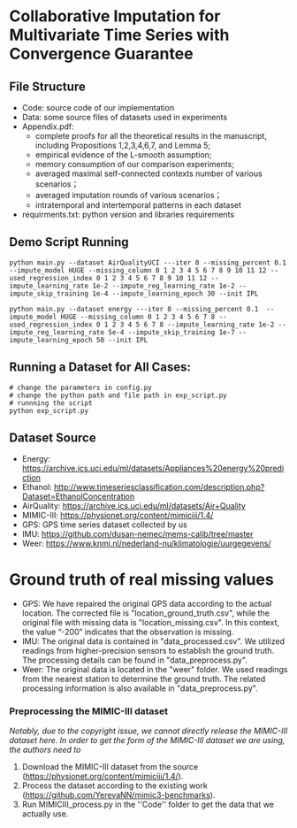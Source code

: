 # Collaborative Imputation for Multivariate Time Series with Convergence Guarantee


## File Structure

+ Code: source code of our implementation
+ Data: some source files of datasets used in experiments
+ Appendix.pdf: 
  - complete proofs for all the theoretical results in the manuscript, including Propositions 1,2,3,4,6,7, and Lemma 5; 
  - empirical evidence of the L-smooth assumption; 
  - memory consumption of our comparison experiments;
  - averaged maximal self-connected contexts number of various scenarios；
  - averaged imputation rounds of various scenarios；
  - intratemporal and intertemporal patterns in each dataset
+ requirments.txt: python version and libraries requirements

## Demo Script Running
```
python main.py --dataset AirQualityUCI ---iter 0 --missing_percent 0.1  --impute_model HUGE --missing_column 0 1 2 3 4 5 6 7 8 9 10 11 12 --used_regression_index 0 1 2 3 4 5 6 7 8 9 10 11 12 --impute_learning_rate 1e-2 --impute_reg_learning_rate 1e-2 --impute_skip_training 1e-4 --impute_learning_epoch 30 --init IPL
```

```
python main.py --dataset energy ---iter 0 --missing_percent 0.1  --impute_model HUGE --missing_column 0 1 2 3 4 5 6 7 8 --used_regression_index 0 1 2 3 4 5 6 7 8 --impute_learning_rate 1e-2 --impute_reg_learning_rate 5e-4 --impute_skip_training 1e-7 --impute_learning_epoch 50 --init IPL
```

## Running a Dataset for All Cases:
```
# change the parameters in config.py
# change the python path and file path in exp_script.py
# runnning the script
python exp_script.py
```

## Dataset Source
* Energy: https://archive.ics.uci.edu/ml/datasets/Appliances%20energy%20prediction
* Ethanol: http://www.timeseriesclassification.com/description.php?Dataset=EthanolConcentration
* AirQuality: https://archive.ics.uci.edu/ml/datasets/Air+Quality
* MIMIC-III: https://physionet.org/content/mimiciii/1.4/
* GPS: GPS time series dataset collected by us
* IMU: https://github.com/dusan-nemec/mems-calib/tree/master
* Weer: https://www.knmi.nl/nederland-nu/klimatologie/uurgegevens/

# Ground truth of real missing values
* GPS: We have repaired the original GPS data according to the actual location. The corrected file is "location_ground_truth.csv", while the original file with missing data is "location_missing.csv". In this context, the value “-200” indicates that the observation is missing.
* IMU: The original data is contained in "data_processed.csv". We utilized readings from higher-precision sensors to establish the ground truth. The processing details can be found in "data_preprocess.py".
* Weer: The original data is located in the "weer" folder. We used readings from the nearest station to determine the ground truth. The related processing information is also available in "data_preprocess.py".



### Preprocessing the MIMIC-III dataset
*Notably, due to the copyright issue, we cannot directly release the MIMIC-III dataset here. In order to get the form of the MIMIC-III dataset we are using, the authors need to*
1. Download the MIMIC-III dataset from the source (https://physionet.org/content/mimiciii/1.4/).
2. Process the dataset according to the existing work (https://github.com/YerevaNN/mimic3-benchmarks).
3. Run MIMICIII_process.py in the  ''Code'' folder to get the data that we actually use.
